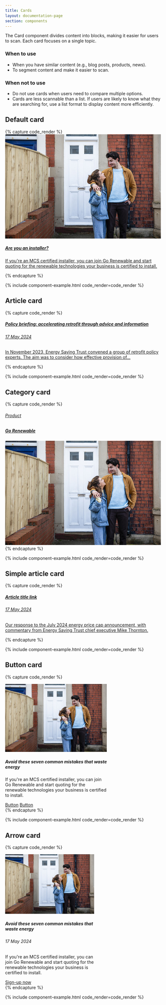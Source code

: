 ```yaml
---
title: Cards
layout: documentation-page
section: components
---
```


The Card component divides content into blocks, making it easier for users to scan. Each card focuses on a single topic.

### When to use

- When you have similar content (e.g., blog posts, products, news).
- To segment content and make it easier to scan.

### When not to use

- Do not use cards when users need to compare multiple options.
- Cards are less scannable than a list. If users are likely to know what they are searching for, use a list format to display content more efficiently.

## Default card

{% capture code_render %}
<a href="#" class="card" style="width: 20.59rem">
  <img class="card-img-top" src="../assets/example-images/card-img.jpeg" alt="">
  <div class="card-body">
    <h5 class="card-title">Are you an installer?</h5>
    <p class="card-text">If you're an MCS certified installer, you can join Go Renewable and start quoting for the renewable technologies your business is certified to install.</p>
  </div>
</a>
{% endcapture %}

{% include component-example.html code_render=code_render %}

## Article card

{% capture code_render %}
<a href="#" class="card card-article" style="width: 20.59rem">
  <div class="card-body">
    <hgroup>
      <h5 class="card-title">Policy briefing: accelerating retrofit through advice and information</h5>
      <h6 class="card-subtitle">17 May 2024</h6>
    </hgroup>
    <p class="card-text">In November 2023, Energy Saving Trust convened a group of retrofit policy experts. The aim was to consider how effective provision of…</p>
  </div>
</a>
{% endcapture %}

{% include component-example.html code_render=code_render %}

## Category card

{% capture code_render %}
<a href="#" class="card card-category" style="width: 20.59rem">
  <div class="card-body">
  <hgroup>
    <h6 class="card-category">Product</h6>
    <h5 class="card-title">Go Renewable</h5>
  </hgroup>
  <img class="card-img-bottom" src="../assets/example-images/card-img.jpeg" alt="">
  </div>
</a>
{% endcapture %}

{% include component-example.html code_render=code_render %}

## Simple article card

{% capture code_render %}
<a href="#" class="card card-simple-article" style="width: 20.59rem">
  <div class="card-body">
    <hgroup>
      <h5 class="card-title">Article title link</h5>
      <h6 class="card-subtitle mb-3 text-muted">17 May 2024</h6>
    </hgroup>
    <p class="card-text">Our response to the July 2024 energy price cap announcement, with commentary from Energy Saving Trust chief executive Mike Thornton.</p>
  </div>
</a>
{% endcapture %}

{% include component-example.html code_render=code_render %}

## Button card

{% capture code_render %}
<div class="card card-button card-borderless" style="width: 20.59rem">
<img class="card-img-top" src="../assets/example-images/card-img.jpeg" alt="">
  <div class="card-body">
    <h5 class="card-title">Avoid these seven common mistakes that waste energy</h5>
    <p class="card-text">If you're an MCS certified installer, you can join Go Renewable and start quoting for the renewable technologies your business is certified to install.</p>
    <a href="#" class="btn btn-primary">Button</a>
    <a href="#" class="btn btn-secondary">Button</a>
  </div>
</div>
{% endcapture %}

{% include component-example.html code_render=code_render %}

## Arrow card

{% capture code_render %}
<div class="card card-arrow card-borderless" style="width: 18rem;">
<img class="card-img-top" src="../assets/example-images/card-img.jpeg" alt="">
  <div class="card-body">
    <hgroup>
      <h5 class="card-title">Avoid these seven common mistakes that waste energy</h5>
      <h6 class="card-subtitle">17 May 2024</h6>
    </hgroup>
    <p class="card-text">If you're an MCS certified installer, you can join Go Renewable and start quoting for the renewable technologies your business is certified to install.</p>
    <a aria-label="Avoid these seven common mistakes that waste energy: Sign-up now" href="#" class="arrow-link cta-link">Sign-up now</a>
  </div>
</div>
{% endcapture %}

{% include component-example.html code_render=code_render %}
